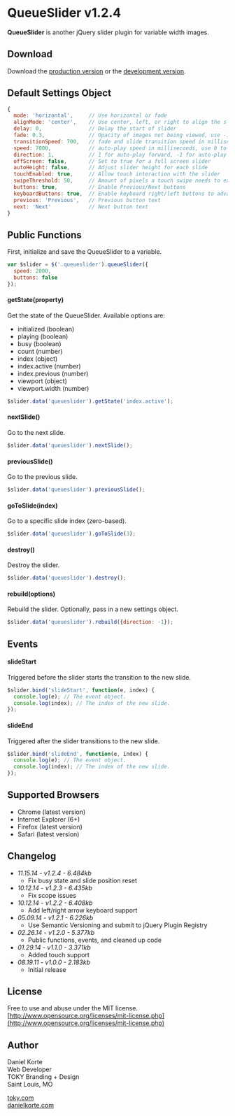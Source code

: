 # QueueSlider v1.2.4

**QueueSlider** is another jQuery slider plugin for variable width images.

## Download

Download the [production version][min] or the [development version][max].

[min]: https://raw.github.com/danielkorte/QueueSlider/master/jquery.queueslider.min.js
[max]: https://raw.github.com/danielkorte/QueueSlider/master/jquery.queueslider.js

## Default Settings Object

```javascript
{
  mode: 'horizontal',     // Use horizontal or fade
  alignMode: 'center',    // Use center, left, or right to align the slider
  delay: 0,               // Delay the start of slider
  fade: 0.3,              // Opacity of images not being viewed, use -1 to disable
  transitionSpeed: 700,   // fade and slide transition speed in milliseconds
  speed: 7000,            // auto-play speed in milliseconds, use 0 to disable
  direction: 1,           // 1 for auto-play forward, -1 for auto-play in reverse
  offScreen: false,       // Set to true for a full screen slider
  autoHeight: false,      // Adjust slider height for each slide
  touchEnabled: true,     // Allow touch interaction with the slider
  swipeThreshold: 50,     // Amount of pixels a touch swipe needs to exceed in order to slide
  buttons: true,          // Enable Previous/Next buttons
  keyboardButtons: true,  // Enable keyboard right/left buttons to advance slides
  previous: 'Previous',   // Previous button text
  next: 'Next'            // Next button text
}
```

## Public Functions

First, initialize and save the QueueSlider to a variable.
```javascript
var $slider = $('.queueslider').queueSlider({
  speed: 2000,
  buttons: false
});
```

#### getState(property)

Get the state of the QueueSlider. Available options are:
* initialized (boolean)
* playing (boolean)
* busy (boolean)
* count (number)
* index (object)
* index.active (number)
* index.previous (number)
* viewport (object)
* viewport.width (number)

```javascript
$slider.data('queueslider').getState('index.active');
```

#### nextSlide()

Go to the next slide.

```javascript
$slider.data('queueslider').nextSlide();
```

#### previousSlide()

Go to the previous slide.

```javascript
$slider.data('queueslider').previousSlide();
```

#### goToSlide(index)

Go to a specific slide index (zero-based).

```javascript
$slider.data('queueslider').goToSlide(3);
```

#### destroy()

Destroy the slider.

```javascript
$slider.data('queueslider').destroy();
```

#### rebuild(options)

Rebuild the slider. Optionally, pass in a new settings object.

```javascript
$slider.data('queueslider').rebuild({direction: -1});
```

## Events

#### slideStart

Triggered before the slider starts the transition to the new slide.

```javascript
$slider.bind('slideStart', function(e, index) {
  console.log(e); // The event object.
  console.log(index); // The index of the new slide.
});
```

#### slideEnd

Triggered after the slider transitions to the new slide.

```javascript
$slider.bind('slideEnd', function(e, index) {
  console.log(e); // The event object.
  console.log(index); // The index of the new slide.
});
```

## Supported Browsers

* Chrome (latest version)
* Internet Explorer (6+)
* Firefox (latest version)
* Safari (latest version)

## Changelog
* _11.15.14 - v1.2.4 - 6.484kb_
  * Fix busy state and slide position reset
* _10.12.14 - v1.2.3 - 6.435kb_
  * Fix scope issues
* _10.12.14 - v1.2.2 - 6.408kb_
  * Add left/right arrow keyboard support
* _05.09.14 - v1.2.1 - 6.226kb_
  * Use Semantic Versioning and submit to jQuery Plugin Registry
* _02.26.14 - v1.2.0 - 5.377kb_
  * Public functions, events, and cleaned up code
* _01.29.14 - v1.1.0 - 3.371kb_
  * Added touch support
* _08.19.11 - v1.0.0 - 2.183kb_
  * Initial release

## License

Free to use and abuse under the MIT license. [http://www.opensource.org/licenses/mit-license.php](http://www.opensource.org/licenses/mit-license.php)

## Author

Daniel Korte  
Web Developer  
TOKY Branding + Design  
Saint Louis, MO

[toky.com](http://toky.com/)  
[danielkorte.com](http://danielkorte.com/)
